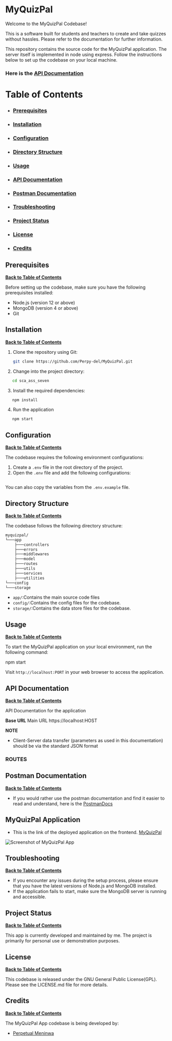 # MyQuizPal

Welcome to the MyQuizPal Codebase!

This is a software built for students and teachers to create and take quizzes without hassles. Please refer to the documentation for further information.

This repository contains the source code for the MyQuizPal application. The server itself is implemented in node using express. Follow the instructions below to set up the codebase on your local machine.

### Here is the [API Documentation]()

# Table of Contents

- ### [Prerequisites]()

- ### [Installation]()

- ### [Configuration]()

- ### [Directory Structure]()

- ### [Usage]()

- ### [API Documentation]()    

- ### [Postman Documentation]()

- ### [Troubleshooting]()

- ### [Project Status]()

- ### [License]()

- ### [Credits]()

## Prerequisites

**[Back to Table of Contents]()**

Before setting up the codebase, make sure you have the following prerequisites installed:

- Node.js (version 12 or above)
- MongoDB (version 4 or above)
- Git

## Installation

**[Back to Table of Contents]()**

1. Clone the repository using Git:
   ```bash
   git clone https://github.com/Perpy-del/MyQuizPal.git
   ```
2. Change into the project directory:

```bash
   cd sca_ass_seven
```

3. Install the required dependencies:

```bash
   npm install
```

4. Run the application

```bash
   npm start
```

## Configuration

**[Back to Table of Contents]()**

The codebase requires the following environment configurations:

1. Create a `.env` file in the root directory of the project.
2. Open the `.env` file and add the following configurations:

```bash

```

You can also copy the variables from the `.env.example` file.

## Directory Structure

**[Back to Table of Contents]()**

The codebase follows the following directory structure:

```bash
myquizpal/
└───app
    ├───controllers
    ├───errors
    ├───middlewares
    ├───model
    ├───routes
    ├───utils
    ├───services
    ├───utilities
└───config
└───storage
```

- `app/`:Contains the main source code files
- `config/`:Contains the config files for the codebase.
- `storage/`:Contains the data store files for the codebase.

## Usage

**[Back to Table of Contents]()**

To start the MyQuizPal application on your local environment, run the following command:

npm start

Visit `http://localhost:PORT` in your web browser to access the application.

## API Documentation

**[Back to Table of Contents]()**

API Documentation for the application

**Base URL**
Main URL
https://localhost:HOST

**NOTE**

- Client-Server data transfer (parameters as used in this documentation) should be via the standard JSON format

### ROUTES


## Postman Documentation

**[Back to Table of Contents]()**

- If you would rather use the postman documentation and find it easier to read and understand, here is the [PostmanDocs]()

## MyQuizPal Application

- This is the link of the deployed application on the frontend. [MyQuizPal]()

![Screenshot of MyQuizPal App]()

## Troubleshooting

**[Back to Table of Contents]()**

- If you encounter any issues during the setup process, please ensure that you have the latest versions of Node.js and MongoDB installed.
- If the application fails to start, make sure the MongoDB server is running and accessible.

## Project Status

**[Back to Table of Contents]()**

This app is currently developed and maintained by me. The project is primarily for personal use or demonstration purposes.

## License

**[Back to Table of Contents]()**

This codebase is released under the GNU General Public License(GPL). Please see the LICENSE.md file for more details.

## Credits

**[Back to Table of Contents]()**

The MyQuizPal App codebase is being developed by:
- [Perpetual Meninwa](https://github.com/Perpy-del)
